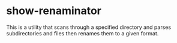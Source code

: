 # show-renaminator
This is a utility that scans through a specified directory and parses subdirectories and files then renames them to a given format.
